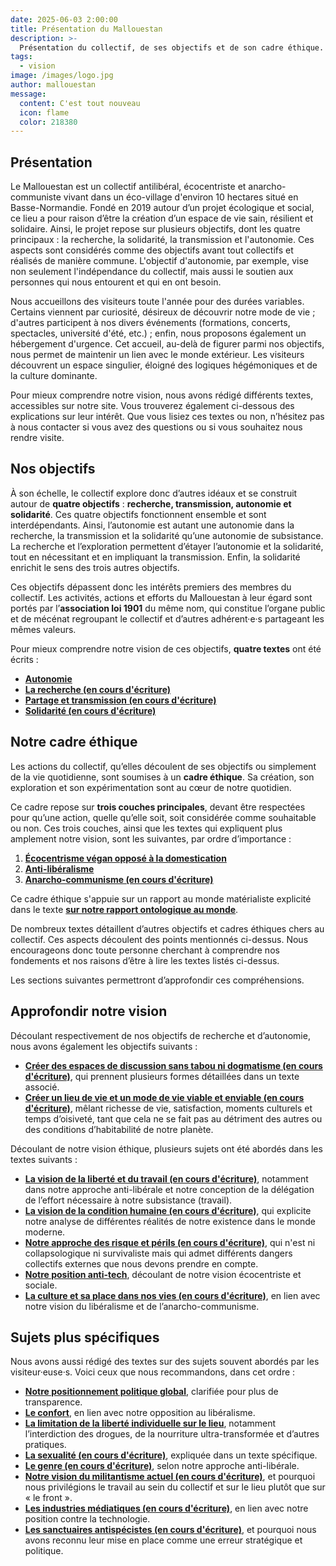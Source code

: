 ```yaml
---
date: 2025-06-03 2:00:00
title: Présentation du Mallouestan
description: >-
  Présentation du collectif, de ses objectifs et de son cadre éthique.
tags:
  - vision
image: /images/logo.jpg
author: mallouestan
message:
  content: C'est tout nouveau
  icon: flame
  color: 218380
---
```


## **Présentation**

Le Mallouestan est un collectif antilibéral, écocentriste et anarcho-communiste vivant dans un éco-village d'environ 10 hectares situé en Basse-Normandie. Fondé en 2019 autour d’un projet écologique et social, ce lieu a pour raison d’être la création d’un espace de vie sain, résilient et solidaire. Ainsi, le projet repose sur plusieurs objectifs, dont les quatre principaux : la recherche, la solidarité, la transmission et l'autonomie. Ces aspects sont considérés comme des objectifs avant tout collectifs et réalisés de manière commune. L'objectif d'autonomie, par exemple, vise non seulement l'indépendance du collectif, mais aussi le soutien aux personnes qui nous entourent et qui en ont besoin.

Nous accueillons des visiteurs toute l'année pour des durées variables. Certains viennent par curiosité, désireux de découvrir notre mode de vie ; d'autres participent à nos divers événements (formations, concerts, spectacles, université d'été, etc.) ; enfin, nous proposons également un hébergement d'urgence. Cet accueil, au-delà de figurer parmi nos objectifs, nous permet de maintenir un lien avec le monde extérieur. Les visiteurs découvrent un espace singulier, éloigné des logiques hégémoniques et de la culture dominante.

Pour mieux comprendre notre vision, nous avons rédigé différents textes, accessibles sur notre site. Vous trouverez également ci-dessous des explications sur leur intérêt. Que vous lisiez ces textes ou non, n’hésitez pas à nous contacter si vous avez des questions ou si vous souhaitez nous rendre visite.

## Nos objectifs

À son échelle, le collectif explore donc d’autres idéaux et se construit autour de **quatre objectifs** : **recherche, transmission, autonomie et solidarité**. Ces quatre objectifs fonctionnent ensemble et sont interdépendants. Ainsi, l’autonomie est autant une autonomie dans la recherche, la transmission et la solidarité qu’une autonomie de subsistance. La recherche et l’exploration permettent d’étayer l’autonomie et la solidarité, tout en nécessitant et en impliquant la transmission. Enfin, la solidarité enrichit le sens des trois autres objectifs.

Ces objectifs dépassent donc les intérêts premiers des membres du collectif. Les activités, actions et efforts du Mallouestan à leur égard sont portés par l’**association loi 1901** du même nom, qui constitue l’organe public et de mécénat regroupant le collectif et d’autres adhérent·e·s partageant les mêmes valeurs.

Pour mieux comprendre notre vision de ces objectifs, **quatre textes** ont été écrits :
- **[Autonomie](./r/autonomie.md)**
- **[La recherche (en cours d'écriture)](./r/recherche.md)**
- **[Partage et transmission (en cours d'écriture)](./r/transmission.md)**
- **[Solidarité  (en cours d'écriture)](./r/solidarite.md)**


## **Notre cadre éthique**

Les actions du collectif, qu’elles découlent de ses objectifs ou simplement de la vie quotidienne, sont soumises à un **cadre éthique**. Sa création, son exploration et son expérimentation sont au cœur de notre quotidien.

Ce cadre repose sur **trois couches principales**, devant être respectées pour qu’une action, quelle qu’elle soit, soit considérée comme souhaitable ou non. Ces trois couches, ainsi que les textes qui expliquent plus amplement notre vision, sont les suivantes, par ordre d’importance :
1. **[Écocentrisme végan opposé à la domestication](./r/philosophie-cadre-ethique-environnementale)**
2. **[Anti-libéralisme](./r/liberalisme.md)**
3. **[Anarcho-communisme (en cours d'écriture)](./r/anarchisme.md)**

Ce cadre éthique s'appuie sur un rapport au monde matérialiste explicité dans le texte **[sur notre rapport ontologique au monde](./r/metaphysique.md)**.

De nombreux textes détaillent d’autres objectifs et cadres éthiques chers au collectif. Ces aspects découlent des points mentionnés ci-dessus. Nous encourageons donc toute personne cherchant à comprendre nos fondements et nos raisons d’être à lire les textes listés ci-dessus.

Les sections suivantes permettront d’approfondir ces compréhensions.

## **Approfondir notre vision**

Découlant respectivement de nos objectifs de recherche et d’autonomie, nous avons également les objectifs suivants :

- **[Créer des espaces de discussion sans tabou ni dogmatisme (en cours d'écriture)](./r/pas-de-taboo.md)**, qui prennent plusieurs formes détaillées dans un texte associé.
- **[Créer un lieu de vie et un mode de vie viable et enviable (en cours d'écriture)](./r/enviable.md)**, mêlant richesse de vie, satisfaction, moments culturels et temps d’oisiveté, tant que cela ne se fait pas au détriment des autres ou des conditions d’habitabilité de notre planète.

Découlant de notre vision éthique, plusieurs sujets ont été abordés dans les textes suivants :

- **[La vision de la liberté et du travail (en cours d'écriture)](./r/travail-liberte.md)**, notamment dans notre approche anti-libérale et notre conception de la délégation de l’effort nécessaire à notre subsistance (travail).
- **[La vision de la condition humaine (en cours d'écriture)](./r/condition-humaine.md)**, qui explicite notre analyse de différentes réalités de notre existence dans le monde moderne.
- **[Notre approche des risque et périls (en cours d'écriture)](./r/risques-perils.md)**, qui n'est ni collapsologique ni survivaliste mais qui admet différents dangers collectifs externes que nous devons prendre en compte.
- **[Notre position anti-tech](./r/anti-tech.md)**, découlant de notre vision écocentriste et sociale.
- **[La culture et sa place dans nos vies  (en cours d'écriture)](./r/vie-culturel.md)**, en lien avec notre vision du libéralisme et de l’anarcho-communisme.
  
## **Sujets plus spécifiques**

Nous avons aussi rédigé des textes sur des sujets souvent abordés par les visiteur·euse·s. Voici ceux que nous recommandons, dans cet ordre :

- **[Notre positionnement politique global](./r/echiquier.md)**, clarifiée pour plus de transparence.
- **[Le confort](./r/confort.md)**, en lien avec notre opposition au libéralisme.
- **[La limitation de la liberté individuelle sur le lieu](./r/consommation.md)**, notamment l’interdiction des drogues, de la nourriture ultra-transformée et d’autres pratiques.
- **[La sexualité  (en cours d'écriture)](./r/sexualite.md)**, expliquée dans un texte spécifique.
- **[Le genre  (en cours d'écriture)](./r/genre.md)**, selon notre approche anti-libérale.
- **[Notre vision du militantisme actuel  (en cours d'écriture)](./r/militantisme.md)**, et pourquoi nous privilégions le travail au sein du collectif et sur le lieu plutôt que sur « le front ».
- **[Les industries médiatiques  (en cours d'écriture)](./r/media-industrie.md)**, en lien avec notre position contre la technologie.
- **[Les sanctuaires antispécistes  (en cours d'écriture)](./r/sanctuaires.md)**, et pourquoi nous avons reconnu leur mise en place comme une erreur stratégique et politique.
